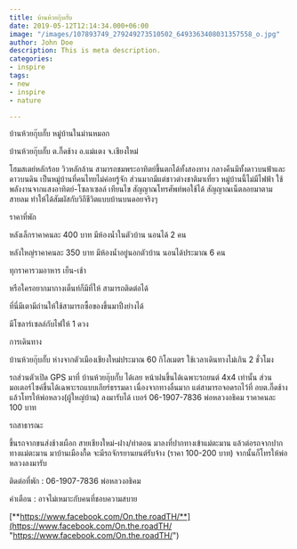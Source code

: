 ```yaml
---
title: บ้านห้วยกุ๊บกั๊บ
date: 2019-05-12T12:14:34.000+06:00
image: "/images/107893749_279249273510502_6493363408031357558_o.jpg"
author: John Doe
description: This is meta description.
categories:
- inspire
tags:
- new
- inspire
- nature

---
```

บ้านห้วยกุ๊บกั๊บ หมู่บ้านในม่านหมอก

บ้านห้วยกุ๊บกั๊บ ต.กึ๊ดช้าง อ.แม่แตง จ.เชียงใหม่

โฮมสเตย์หลักร้อย วิวหลักล้าน สามารถชมพระอาทิตย์ขึ้นตกได้ทั้งสองทาง กลางคืนมีทั้งดาวบนฟ้าและดาวบนดิน เป็นหมู่บ้านที่คนไทยไม่ค่อยรู้จัก ส่วนมากมีแต่ชาวต่างชาติมาเที่ยว หมู่บ้านนี้ไม่มีไฟฟ้า ใช้พลังงานจากแสงอาทิตย์-โซลาเซลล์ เทียนไข สัญญาณโทรศัพท์พอใช้ได้ สัญญาณเน็ตลอยมาตามสายลม ทำให้ได้สัมผัสกับวิถีชีวิตแบบบ้านบนดอยจริงๆ

 ราคาที่พัก

หลังเล็กราคาคนละ 400 บาท มีห้องน้ำในตัวบ้าน นอนได้ 2 คน

หลังใหญ่ราคาคนละ 350 บาท มีห้องน้ำอยู่นอกตัวบ้าน นอนได้ประมาณ 6 คน

ทุกราคารวมอาหาร เย็น-เช้า

หรือใครอยากมากางเต็นท์ก็มีที่ให้ สามารถติดต่อได้

ที่นี่มีเตามีถ่านให้ใช้สามารถซื้อของขึ้นมาปิ้งย่างได้

มีโซลาร์เซลล์กับไฟให้ 1 ดวง

การเดินทาง 

บ้านห้วยกุ๊บกั๊บ ห่างจากตัวเมืองเชียงใหม่ประมาณ 60 กิโลเมตร ใช้เวลาเดินทางไม่เกิน 2 ชั่วโมง

รถส่วนตัวเปิด GPS มาที่ บ้านห้วยกุ๊บกั๊บ ได้เลย หน้าฝนขึ้นได้เฉพาะรถยนต์ 4x4 เท่านั้น ส่วนมอเตอร์ไซค์ขึ้นได้เฉพาะรถแบบเกียร์ธรรมดา เนื่องจากทางลื่นมาก แต่สามารถจอดรถไว้ที่ อบต.กึ๊ดช้าง แล้วโทรให้พ่อหลวง(ผู้ใหญ่บ้าน) ลงมารับได้ เบอร์ 06-1907-7836 พ่อหลวงอธิคม ราคาคนละ 100 บาท

รถสาธารณะ 

ขึ้นรถจากขนส่งช้างเผือก สายเชียงใหม่-ฝาง/ท่าตอน มาลงที่ปากทางเข้าแม่ตะมาน แล้วต่อรถจากปากทางแม่ตะมาน มาบ้านเมืองกื้ด จะมีรถจักรยานยนต์รับจ้าง (ราคา 100-200 บาท) จากนั้นก็โทรให้พ่อหลวงลงมารับ

ติดต่อที่พัก : 06-1907-7836 พ่อหลวงอธิคม

คำเตือน : อาจไม่เหมาะกับคนที่ชอบความสบาย

[**https://www.facebook.com/On.the.roadTH/**](https://www.facebook.com/On.the.roadTH/ "https://www.facebook.com/On.the.roadTH/")